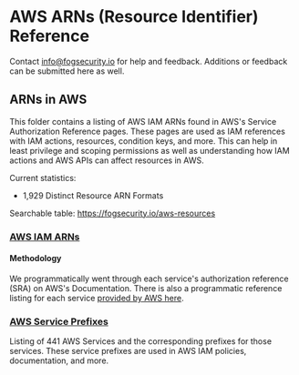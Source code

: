 # AWS ARNs (Resource Identifier) Reference

Contact info@fogsecurity.io for help and feedback. Additions or feedback can be submitted here as well.

## ARNs in AWS

This folder contains a listing of AWS IAM ARNs found in AWS's Service Authorization Reference pages.  These pages are used as IAM references with IAM actions, resources, condition keys, and more.  This can help in least privilege and scoping permissions as well as understanding how IAM actions and AWS APIs can affect resources in AWS.

Current statistics:
- 1,929 Distinct Resource ARN Formats 

Searchable table: https://fogsecurity.io/aws-resources

### [AWS IAM ARNs](aws_resources.json)

#### Methodology

We programmatically went through each service's authorization reference (SRA) on AWS's Documentation.  There is also a programmatic reference listing for each service [provided by AWS here](https://docs.aws.amazon.com/service-authorization/latest/reference/service-reference.html).

### [AWS Service Prefixes](service_prefixes.json)

Listing of 441 AWS Services and the corresponding prefixes for those services.  These service prefixes are used in AWS IAM policies, documentation, and more.
